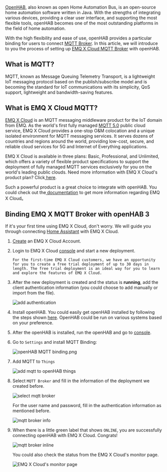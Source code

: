 [OpenHAB](https://www.openhab.org/), also known as open Home Automation Bus, is an open-source home automation software written in Java. With the strengths of integrating various devices, providing a clear user interface, and supporting the most flexible tools, openHAB becomes one of the most outstanding platforms in the field of home automation.

With the high flexibility and ease of use, openHAB provides a particular binding for users to connect [MQTT Broker](https://www.emqx.com/en/products/emqx). In this article, we will introduce to you the process of setting up [EMQ X Cloud MQTT Broker](https://www.emqx.com/en/cloud) with openHAB.



## What is MQTT?

MQTT, known as Message Queuing Telemetry Transport, is a lightweight IoT messaging protocol based on the publish/subscribe model and is becoming the standard for IoT communications with its simplicity, QoS support, lightweight and bandwidth-saving features.



## What is EMQ X Cloud MQTT?

[EMQ X Cloud](https://www.emqx.com/en/cloud) is an MQTT messaging middleware product for the IoT domain from EMQ. As the world's first fully managed [MQTT 5.0](https://www.emqx.com/en/mqtt/mqtt5) public cloud service, EMQ X Cloud provides a one-stop O&M colocation and a unique isolated environment for MQTT messaging services. It serves dozens of countries and regions around the world, providing low-cost, secure, and reliable cloud services for 5G and Internet of Everything applications.

EMQ X Cloud is available in three plans: Basic, Professional, and Unlimited, which offers a variety of flexible product specifications to support the deployment of fully managed MQTT services exclusively for you on the world's leading public clouds. Need more information with EMQ X Cloud's product plan? Click[ here](https://docs.emqx.io/en/cloud/latest/pricing.html).

Such a powerful product is a great choice to integrate with openHAB. You could check out the[ documentation](https://docs.emqx.io/en/cloud/latest/) to get more information regarding EMQ X Cloud。



## Binding EMQ X MQTT Broker with openHAB 3

If it's your first time using EMQ X Cloud, don't worry. We will guide you through connecting [Home Assistant](https://www.emqx.com/en/blog/integrate-emqx-mqtt-cloud-with-home-assistant) with EMQ X Cloud.

1. [Create](https://accounts.emqx.io/signup?continue=https://www.emqx.com/en/cloud) an EMQ X Cloud Account.

2. Login to EMQ X Cloud [console](https://cloud.emqx.io/console/) and start a new deployment.

   ```tip
   For the first-time EMQ X Cloud customers, we have an opportunity for you to create a free trial deployment of up to 30 days in length. The free trial deployment is an ideal way for you to learn and explore the features of EMQ X Cloud. 
   ```

3. After the new deployment is created and the status is **running**, add the client authentication information (you could choose to add manually or import from the file).  

   ![add authentication](https://docs.emqx.io/assets/img/auth.6543e1b4.png)

4. Install openHAB. You could easily get openHAB installed by following the steps shown [here](https://www.openhab.org/docs/installation/). OpenHAB could be run on various systems based on your preference. 

5. After the openHAB is installed, run the openHAB and go to [console](http://localhost:8080/).

6. Go to `Settings` and install MQTT Binding:

    ![openHAB MQTT binding.png](https://static.emqx.net/images/cc395740e3aaa6c3b7f6599f38543c16.png)


7. Add MQTT to `Things`

    ![add mqtt to openHAB things](https://static.emqx.net/images/b6f79d674a5fb01e49e4a391d751b2d1.png)

8. Select `MQTT Broker` and fill in the information of the deployment we created before.

    ![select mqtt broker](https://static.emqx.net/images/1589a0bec044b3ce55522c81a47a8f85.png)

   For the user name and password, fill in the authentication information as mentioned before.

    ![mqtt broker info](https://static.emqx.net/images/30bc01230493f1da0cb7c39818905a9c.png)
   

9. When there is a little green label that shows `ONLINE`, you are successfully connecting openHAB with EMQ X Cloud. Congrats!

    ![mqtt broker inline](https://static.emqx.net/images/a29093ef1b02ff829a64a6785c57c9b6.png)

   You could also check the status from the EMQ X Cloud's monitor page.

    ![EMQ X Cloud's monitor page](https://static.emqx.net/images/8077ce96ef86b572fb6c15b1b8343cd0.png)

